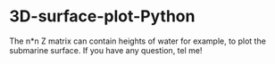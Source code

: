 # 3D-surface-plot-Python

The n*n Z matrix can contain heights of water for example, to plot the submarine surface.
If you have any question, tel me!
